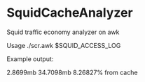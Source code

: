 # SquidCacheAnalyzer
Squid traffic economy analyzer on awk

Usage
./scr.awk $SQUID_ACCESS_LOG

Example output:

2.8699mb 34.7098mb 8.26827% from cache



